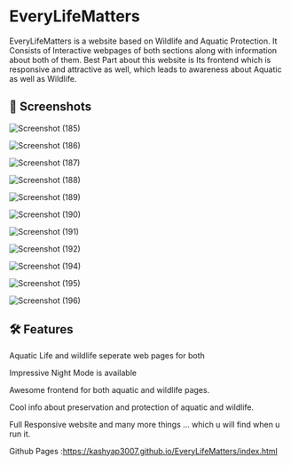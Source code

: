 # EveryLifeMatters
EveryLifeMatters is a website based on Wildlife and Aquatic Protection. It Consists of Interactive webpages of both sections along with information about both of them. Best Part about this website is Its frontend which is responsive and attractive as well, which leads to  awareness about Aquatic as well as Wildlife.

## 🥷 Screenshots

![Screenshot (185)](https://user-images.githubusercontent.com/51224447/180431467-cd0f482b-8cc9-4e82-afa0-a6ceec7e5115.png)

![Screenshot (186)](https://user-images.githubusercontent.com/51224447/180431551-957ae46a-60ef-4e97-8a29-97e5d8380b5a.png)

![Screenshot (187)](https://user-images.githubusercontent.com/51224447/180431588-89e0f897-afdc-46a7-b65a-7639fa9eca2e.png)

![Screenshot (188)](https://user-images.githubusercontent.com/51224447/180431610-4487272b-ed59-41f0-9e9a-c306ae5e814c.png)

![Screenshot (189)](https://user-images.githubusercontent.com/51224447/180431641-5c3e6724-b6cf-42a4-bd68-6d9b8362262a.png)

![Screenshot (190)](https://user-images.githubusercontent.com/51224447/180431671-227cea8d-0c3f-4f8f-8485-5002f375c9c7.png)

![Screenshot (191)](https://user-images.githubusercontent.com/51224447/180431690-88b8a60a-a4f8-4c89-9c36-8ef014441de9.png)

![Screenshot (192)](https://user-images.githubusercontent.com/51224447/180431709-3e967b41-392d-447f-945f-42222944d6f0.png)

![Screenshot (194)](https://user-images.githubusercontent.com/51224447/180431799-d345b18a-34fa-45cf-a41e-78ada321a290.png)

![Screenshot (195)](https://user-images.githubusercontent.com/51224447/180431842-4292c261-b60d-44c1-af3b-aacdf41ebcda.png)

![Screenshot (196)](https://user-images.githubusercontent.com/51224447/180431872-16fe1662-49dd-438e-8008-0589a2d8df62.png)

## 🛠 Features
 Aquatic Life and wildlife seperate web pages for both
 
 Impressive Night Mode is available 
 
 Awesome frontend for both aquatic and wildlife pages.
 
 Cool info about preservation and protection of aquatic and wildlife.
 
 Full Responsive website and many more things ... which u will find when u run it.
 
 Github Pages :https://kashyap3007.github.io/EveryLifeMatters/index.html
 
 

